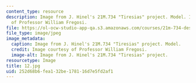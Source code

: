 ```yaml
---
content_type: resource
description: Image from J. Hinel's 21M.734 "Tiresias" project. Model. Image courtesy
  of Professor William Fregosi.
file: https://ol-ocw-studio-app-qa.s3.amazonaws.com/courses/21m-734-design-for-the-theater-scenery-spring-2005/252d68b6fea132be178116d7e5fd2af1_12.jpg
file_type: image/jpeg
image_metadata:
  caption: Image from J. Hinel's 21M.734 "Tiresias" project. Model.
  credit: Image courtesy of Professor William Fregosi.
  image-alt: Image from J. Hinel's 21M.734 "Tiresias" project.
resourcetype: Image
title: 12.jpg
uid: 252d68b6-fea1-32be-1781-16d7e5fd2af1
---
```

